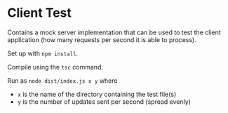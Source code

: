 # Client Test

Contains a mock server implementation that can be used to test the client application (how many requests per second it is able to process).

Set up with `npm install`.

Compile using the `tsc` command.

Run as `node dist/index.js x y` where

- `x` is the name of the directory containing the test file(s)
- `y` is the number of updates sent per second (spread evenly)
